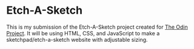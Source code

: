 # Etch-A-Sketch

This is my submission of the Etch-A-Sketch project created for [The Odin Project](https://www.theodinproject.com/lessons/foundations-etch-a-sketch). It will be using HTML, CSS, and JavaScript to make a sketchpad/etch-a-sketch website with adjustable sizing.